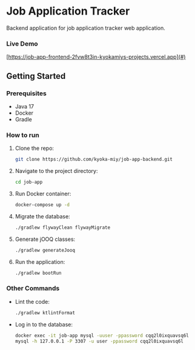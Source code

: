 # Job Application Tracker

Backend application for job application tracker web application.

### Live Demo

[https://job-app-frontend-2fvw8t3in-kyokamiys-projects.vercel.app](#)

## Getting Started

### Prerequisites

- Java 17
- Docker
- Gradle

### How to run

1. Clone the repo:
   ```bash
   git clone https://github.com/kyoka-miy/job-app-backend.git
2. Navigate to the project directory:
   ```bash
   cd job-app
3. Run Docker container:
   ```bash
   docker-compose up -d
4. Migrate the database:
   ```bash
   ./gradlew flywayClean flywayMigrate
5. Generate jOOQ classes:
   ```bash
   ./gradlew generateJooq
6. Run the application:
   ```bash
   ./gradlew bootRun

### Other Commands

- Lint the code:
  ```bash
  ./gradlew ktlintFormat
- Log in to the database:
  ```bash
  docker exec -it job-app mysql -uuser -ppassword cqq2l0ixquavsq6l
  mysql -h 127.0.0.1 -P 3307 -u user -ppassword cqq2l0ixquavsq6l
